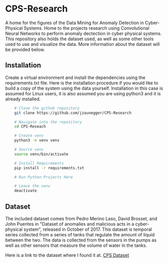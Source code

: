 # CPS-Research
A home for the figures of the Data Mining for Anomaly Detection in Cyber-Physical Systems. Home to the projects research using Convolutional Neural Networks to perform anomaly dectection in cyber physical systems. This repository also holds the dataset used, as well as some other tools used to use and visualize the data. More information about the dataset will be provided below.

## Installation
Create a virtual environment and install the dependencies using the requirements.txt file. Here is the installation procedure if you would like to build a copy of the system using the data yourself. Installation in this case is assumed for Linux users, it is also assumed you are using python3 and it is already installed.

```bash
    # Clone the github repository
    git clone https://github.com/jzaunegger/CPS-Research

    # Navigate into the repository
    cd CPS-Reseach    

    # Create venv
    python3 -m venv venv

    # Source venv
    source venv/bin/activate

    # Install Requirements
    pip install -r requirements.txt

    # Run Python Projects Here

    # Leave the venv
    deactivate
```


## Dataset
The included dataset comes from Pedro Merino Laso, David Brosset, and John Puentes in "Dataset of anomalies and malicious acts in a cyber-physical system", released in October of 2017. This dataset is temporal series collected from a series of tanks that regulate the amount of liquid between the two. The data is collected from the sensors in the pumps as well as other sensors that measure the volume of water in the tanks. 

Here is a link to the dataset where I found it at.
[CPS Dataset](https://www.sciencedirect.com/science/article/pii/S2352340917303402?via%3Dihub)